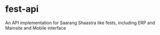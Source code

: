 fest-api
========

An API implementation for Saarang Shaastra like fests, including ERP and Mainsite and Mobile interface
